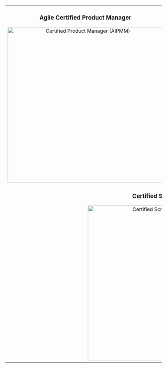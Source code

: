 <table>
  <tr>
    <td align="center">
      <h3>Agile Certified Product Manager</h3>
      <img src="https://i.postimg.cc/W3MJLHdx/Agile-Certified-Product-Manager.png" alt="Certified Product Manager (AIPMM)" width="500">
    </td>
    <td align="center">
      <h3>IT Business Analysis</h3>
      <img src="https://i.postimg.cc/L6rRL6CB/IT-Business-Analysis.png" alt="Certified Business Analyst" width="500">
    </td>
  </tr>
  <tr>
    <td colspan="2" align="center">
      <h3>Certified Scrum Master</h3>
      <img src="https://i.postimg.cc/m2cBPFwg/Certified-Scrum-Master.png" alt="Certified Scrum Master (CSM)" width="500">
    </td>
  </tr>
</table>
